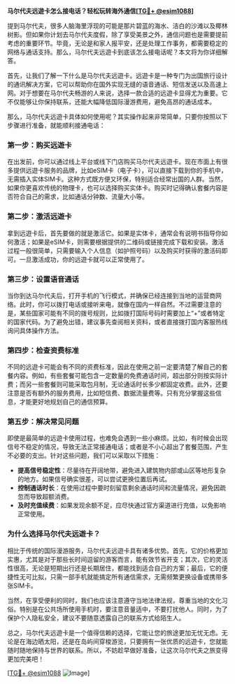 **马尔代夫远遊卡怎么接电话？轻松玩转海外通信[[TG💪+ @esim1088](https://t.me/s/esim1088)]**

提到马尔代夫，很多人脑海里浮现的可能是那片碧蓝的海水、洁白的沙滩以及椰林树影。但如果你计划去马尔代夫度假，除了享受美景之外，通信问题也是需要提前考虑的重要环节。毕竟，无论是和家人报平安，还是处理工作事务，都需要稳定的网络与通话支持。那么，马尔代夫远遊卡到底该怎么接电话呢？本文将为你详细解答。

首先，让我们了解一下什么是马尔代夫远遊卡。远遊卡是一种专门为出国旅行设计的通讯解决方案，它可以帮助你在国外实现无缝的语音通话、短信发送以及高速上网。对于想要在马尔代夫畅游的人来说，选择一款合适的远遊卡显得尤为重要。它不仅能够让你保持联系，还能大幅降低国际漫游费用，避免高昂的通话成本。

那么，马尔代夫远遊卡具体如何使用呢？其实操作起来非常简单，只要你按照以下步骤进行准备，就能顺利接通电话：

### **第一步：购买远遊卡**
在出发前，你可以通过线上平台或线下门店购买马尔代夫远遊卡。现在市面上有很多提供远遊卡服务的品牌，比如eSIM卡（电子卡），可以直接下载到你的手机中，无需插入实体SIM卡。这种方式既方便又环保，特别适合经常出国的人群。当然，如果你更喜欢传统的物理卡，也可以选择购买实体卡。购买时记得确认套餐内容是否符合自己的需求，比如通话分钟数、流量大小等。

### **第二步：激活远遊卡**
拿到远遊卡后，首先要做的就是激活它。如果是实体卡，通常会有说明书指导你如何激活；如果是eSIM卡，则需要根据提供的二维码或链接完成下载和安装。激活过程一般很简单，只需要输入个人信息（如护照号码）以及购买时获得的激活码即可。一旦激活成功，你的远遊卡就可以正常使用了。

### **第三步：设置语音通话**
当你到达马尔代夫后，打开手机的飞行模式，并确保已经连接到当地的运营商网络。此时，你可以拨打电话或接听来电，就像在国内一样自然。不过需要注意的是，某些国家可能有不同的拨号规则，比如拨打国际号码时需要加上“+”或者特定的国家代码。为了避免出错，建议事先查阅相关资料，或者直接拨打国内客服热线询问具体操作方法。

### **第四步：检查资费标准**
不同的远遊卡可能会有不同的资费标准，因此在使用之前一定要清楚了解自己的套餐内容。例如，有些套餐可能包含一定数量的免费通话时间，超出部分则按实际计费；而另一些套餐则可能采取包月制，无论通话时长多少都固定收费。此外，还要注意是否有额外的服务费用，比如短信费、数据流量费等。只有充分掌握这些信息，才能更好地规划自己的通信预算。

### **第五步：解决常见问题**
即使是最简单的远遊卡使用过程，也难免会遇到一些小麻烦。比如，有时候会出现信号不稳定的情况，导致无法正常接通电话；或者是不小心超出了套餐范围，产生不必要的支出。针对这些问题，我们可以采取以下措施：

- **提高信号稳定性**：尽量待在开阔地带，避免进入建筑物内部或山区等地形复杂的地方。如果信号确实很差，可以尝试更换位置后再试。
- **控制通话时长**：在使用过程中要时刻留意剩余通话时间和流量情况，避免因疏忽而导致超额消费。
- **及时充值续费**：如果发现余额不足，应尽快通过官方渠道进行充值，以免影响正常使用。

### **为什么选择马尔代夫远遊卡？**
相比于传统的国际漫游服务，马尔代夫远遊卡具有诸多优势。首先，它的价格更加实惠，尤其是对于那些长时间逗留的游客而言，能有效节省开支；其次，它的灵活性很高，无论是短期出行还是长期居住，都能找到适合自己的方案；最后，它的便捷性无可比拟，只需一部手机就能搞定所有通信需求，无需频繁更换设备或携带多张SIM卡。

当然，在享受便利的同时，我们也应该注意遵守当地法律法规，尊重当地的文化习俗。特别是在公共场所使用手机时，要注意音量适中，不要打扰他人。同时，为了保护个人隐私安全，建议不要随意透露自己的联系方式给陌生人。

总之，马尔代夫远遊卡是一个值得信赖的选择，它能让您的旅途更加无忧无虑。无论是在海边晒太阳，还是在岛屿间穿梭游览，只要拥有一张优质的远遊卡，您就能随时随地保持与世界的联系。所以，不妨趁早做好准备，让这次马尔代夫之旅变得更加完美吧！

[[TG💪+ @esim1088](https://t.me/s/esim1088) ![Image](https://i.postimg.cc/4NQfJmqS/Snipaste-2025-05-13-00-14-12.png)]